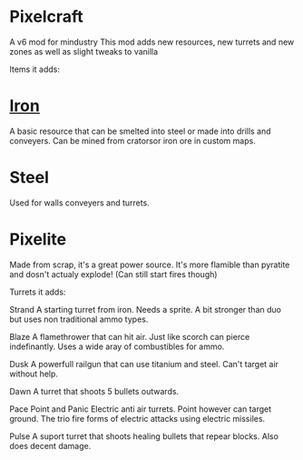 # Pixelcraft
A v6 mod for mindustry
This mod adds new resources, new turrets and new zones as well as slight tweaks to vanilla

Items it adds:

# [Iron](sprites/items/iron.png?raw=true)
A basic resource that can be smelted into steel or made into drills and conveyers. Can be mined from cratorsor iron ore in custom maps.

# Steel
Used for walls conveyers and turrets.

# Pixelite
Made from scrap, it's a great power source. It's more flamible than pyratite and dosn't actualy explode! (Can still start fires though)

Turrets it adds:

Strand
A starting turret from iron. Needs a sprite. A bit stronger than duo but uses non traditional ammo types.

Blaze
A flamethrower that can hit air. Just like scorch can pierce indefinantly. Uses a wide aray of combustibles for ammo.

Dusk
A powerfull railgun that can use titanium and steel. Can't target air without help.

Dawn
A turret that shoots 5 bullets outwards.

Pace Point and Panic
Electric anti air turrets. Point however can target ground. The trio fire forms of electric attacks using electric missiles.

Pulse
A suport turret that shoots healing bullets that repear blocks. Also does decent damage.


